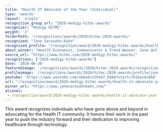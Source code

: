 ```yaml
---
title: "Health IT Advocate of the Year (Individual)"
type: 'awards'
layout: 'single'
recognition_group_url: "2020-medigy-hitmc-awards"
recognizer: "Medigy HITMC"
weight: '2'
folderPath: '/recognitions/awards/2020/hitmc-2020-awards/'
recognized: "Jane Sarasohn-Kahn"
recognized_profile: "/recognition/award/2020-medigy-hitmc-awards/health-it-advocate-year"
about_winner: "Health Economist, Communicator & Trend Weaver. Jane defines health broadly, working with organizations at the intersection of consumers, technology, health and healthcare."
source_url: "https://www.hitmc.com/2020-medigy-hitmc-awards/"
recognitions: ["2020-medigy-hitmc-awards"]
date: '2020-06-30'
featuredimage: '/recognitions/awards/2020/hitmc-2020-awards/recognition/jane-sarasohn-kahn-hitmc-2020-health-it-advocate-of-the-year.jpg'
profileimage: '/recognitions/awards/2020/hitmc-2020-awards/profile/jane-sarasohn-kahn.jpg'
youtube: 'https://www.youtube.com/embed/oJhob7_0XAA?start=761&end=868'
url: "/recognition/award/2020-medigy-hitmc-awards/health-it-advocate-year"
winner_url: "https://www.janesarasohnkahn.com/"
aliases:
 - /recognition/award/2020-medigy-hitmc-awards/health-it-advocate-year 
---
```


This award recognizes individuals who have gone above and beyond in advocating for the Health IT community. It honors their work in the past year to push the industry forward and their dedication to improving healthcare through technology.